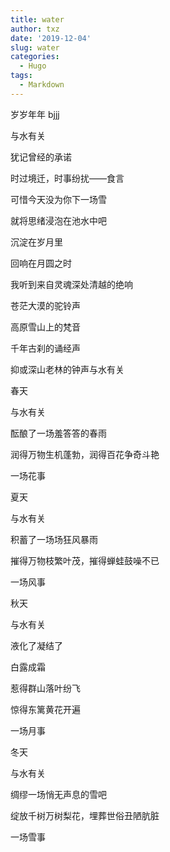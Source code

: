 ```yaml
---
title: water
author: txz
date: '2019-12-04'
slug: water
categories:
  - Hugo
tags:
  - Markdown
---
```


> 

岁岁年年
bjjj


与水有关

犹记曾经的承诺

时过境迁，时事纷扰——食言

可惜今天没为你下一场雪

就将思绪浸泡在池水中吧

沉淀在岁月里

回响在月圆之时

我听到来自灵魂深处清越的绝响

苍茫大漠的驼铃声

高原雪山上的梵音

千年古刹的诵经声

抑或深山老林的钟声与水有关

> 

春天

与水有关

酝酿了一场羞答答的春雨

润得万物生机蓬勃，润得百花争奇斗艳

一场花事

>  

夏天

与水有关

积蓄了一场场狂风暴雨

摧得万物枝繁叶茂，摧得蝉蛙鼓噪不已

一场风事
>  

秋天

与水有关

液化了凝结了 

白露成霜

惹得群山落叶纷飞

惊得东篱黄花开遍

一场月事

>  

冬天

与水有关

绸缪一场悄无声息的雪吧

绽放千树万树梨花，埋葬世俗丑陋肮脏

一场雪事

